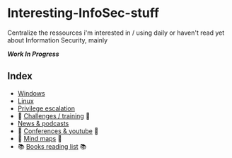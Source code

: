 # Interesting-InfoSec-stuff
Centralize the ressources i'm interested in / using daily or haven't read yet about Information Security, mainly

*__Work In Progress__*


## Index
* [Windows](https://github.com/B0redNab/Interesting-InfoSec-stuff/blob/master/docs/systems/Windows/windows.md)
* [Linux](https://github.com/B0redNab/Interesting-InfoSec-stuff/blob/master/docs/systems/Linux/linux.md)
* [Privilege escalation](https://github.com/B0redNab/Interesting-InfoSec-stuff/blob/master/docs/priv-esc/priv-esc.md)
* :dart: [Challenges / training](https://github.com/B0redNab/Interesting-InfoSec-stuff/blob/master/docs/challenges/challenges-websites.md) :dart:
* [News & podcasts](https://github.com/B0redNab/Interesting-InfoSec-stuff/blob/master/docs/news/news.md)
* :microphone: [Conferences & youtube](https://github.com/B0redNab/Interesting-InfoSec-stuff/blob/master/docs/vids/conferences-and-yt-channels.md) :microphone:
* :scroll: [Mind maps](https://github.com/B0redNab/Interesting-InfoSec-stuff/blob/master/docs/mindmaps/mindmaps.md) :scroll:
* :books: [Books reading list](https://github.com/B0redNab/Interesting-InfoSec-stuff/blob/master/docs/books/reading-list.md) :books:
